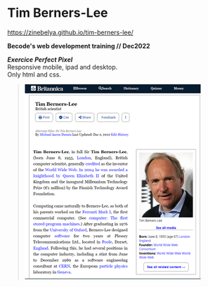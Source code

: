 # Tim Berners-Lee  
https://zinebelya.github.io/tim-berners-lee/  

**Becode's web development training // Dec2022** 

***Exercice Perfect Pixel***  
Responsive mobile, ipad and desktop.  
Only html and css.

>![img](https://github.com/ZinebElya/tim-berners-lee/blob/e18ec407a0631c65cf1b5c061a9c641dbeb02d9f/Capture%20d%E2%80%99%C3%A9cran.png)

 


